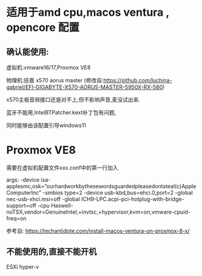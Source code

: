 # 适用于amd cpu,macos ventura , opencore 配置

确认能使用:
-------------------------------

虚拟机:vmware16/17,Proxmox VE8

物理机:技嘉 x570 aorus master (修改自:https://github.com/luchina-gabriel/EFI-GIGABYTE-X570-AORUS-MASTER-5950X-RX-580)

x570主板音频接口还是对不上,但不影响声音,麦没试出来.

蓝牙不能用,IntelBTPatcher.kext补丁包有问题,

同时能够由该配置引导windows11

# Proxmox VE8
需要在虚拟机配置文件xxx.conf中的第一行加入

args: -device isa-applesmc,osk=”ourhardworkbythesewordsguardedpleasedontsteal(c)AppleComputerInc” -smbios type=2 -device usb-kbd,bus=ehci.0,port=2 -global nec-usb-xhci.msi=off -global ICH9-LPC.acpi-pci-hotplug-with-bridge-support=off -cpu Haswell-noTSX,vendor=GenuineIntel,+invtsc,+hypervisor,kvm=on,vmware-cpuid-freq=on

参考自: https://techantidote.com/install-macos-ventura-on-proxmox-8-x/


不能使用的,直接不能开机
-------------------------------
ESXi
hyper-v
